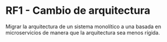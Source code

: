 # RF1 - Cambio de arquitectura
Migrar la arquitectura de un sistema monolítico a una basada en microservicios de manera que la arquitectura sea menos rígida.


